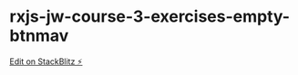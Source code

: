 # rxjs-jw-course-3-exercises-empty-btnmav

[Edit on StackBlitz ⚡️](https://stackblitz.com/edit/rxjs-jw-course-3-exercises-empty-btnmav)